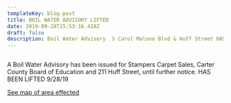 ```yaml
---
templateKey: blog-post
title: BOIL WATER ADVISORY LIFTED
date: 2019-09-28T15:53:16.428Z
draft: false
description: Boil Water Advisory  S Carol Malone Blvd & Huff Street HAS BEEN LIFTED
---
```

```

```

A Boil Water Advisory has been issued for Stampers Carpet Sales, Carter County Board of Education and 211 Huff Street, until further notice.  HAS BEEN LIFTED 9/28/19

[See map of area effected](https://graysonutilities.geosync.cloud/map/?layer=Advisory&feature=0)
